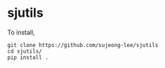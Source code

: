 # sjutils

To install, 

```
git clone https://github.com/sujeong-lee/sjutils
cd sjutils/
pip install .
```
